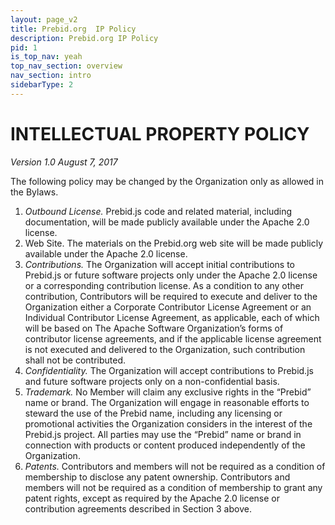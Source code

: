 ```yaml
---
layout: page_v2
title: Prebid.org  IP Policy
description: Prebid.org IP Policy 
pid: 1
is_top_nav: yeah
top_nav_section: overview
nav_section: intro
sidebarType: 2
---
```


<div class="bs-docs-section" markdown="1">


# INTELLECTUAL PROPERTY POLICY

*Version 1.0*
*August 7, 2017*

The following policy may be changed by the Organization only as allowed in the Bylaws.

1. *Outbound License.* Prebid.js code and related material, including documentation, will be made
publicly available under the Apache 2.0 license.
2. Web Site. The materials on the Prebid.org web site will be made publicly available under the Apache
2.0 license.
3. *Contributions.* The Organization will accept initial contributions to Prebid.js or future software
projects only under the Apache 2.0 license or a corresponding contribution license. As a condition to any
other contribution, Contributors will be required to execute and deliver to the Organization either a
Corporate Contributor License Agreement or an Individual Contributor License Agreement, as applicable,
each of which will be based on The Apache Software Organization’s forms of contributor license
agreements, and if the applicable license agreement is not executed and delivered to the Organization, such
contribution shall not be contributed.
4. *Confidentiality.* The Organization will accept contributions to Prebid.js and future software projects
only on a non-confidential basis.
5. *Trademark.* No Member will claim any exclusive rights in the “Prebid” name or brand. The
Organization will engage in reasonable efforts to steward the use of the Prebid name, including any
licensing or promotional activities the Organization considers in the interest of the Prebid.js project. All
parties may use the “Prebid” name or brand in connection with products or content produced independently
of the Organization.
6. *Patents.* Contributors and members will not be required as a condition of membership to disclose any
patent ownership. Contributors and members will not be required as a condition of membership to grant
any patent rights, except as required by the Apache 2.0 license or contribution agreements described in
Section 3 above.

</div>
